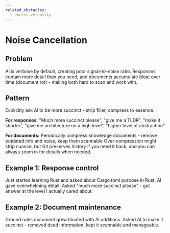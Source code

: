 ```yaml
---
related_obstacles:
  - excess-verbosity
---
```


# Noise Cancellation

## Problem
AI is verbose by default, creating poor signal-to-noise ratio. Responses contain more detail than you need, and documents accumulate bloat over time (document rot) - making both hard to scan and work with.

## Pattern
Explicitly ask AI to be more succinct - strip filler, compress to essence.

**For responses:** "Much more succinct please", "give me a TLDR", "make it shorter", "give me architecture on a high level", "higher level of abstraction"

**For documents:** Periodically compress knowledge documents - remove outdated info and noise, keep them scannable
Over-compression might strip nuance, but Git preserves history if you need it back, and you can always zoom in for details when needed.

## Example 1: Response control
Just started learning Rust and asked about Cargo.toml purpose in Rust. AI gave overwhelming detail. Asked "much more succinct please" - got answer at the level I actually cared about.

## Example 2: Document maintenance
Ground rules document grew bloated with AI additions. Asked AI to make it succinct - removed dead information, kept it scannable and manageable.